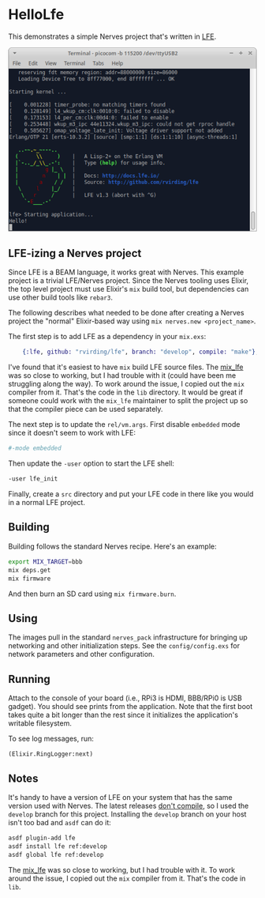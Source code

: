 # HelloLfe

This demonstrates a simple Nerves project that's written in
[LFE](http://lfe.io/).

![terminal window](assets/shell.png)

## LFE-izing a Nerves project

Since LFE is a BEAM language, it works great with Nerves. This example project
is a trivial LFE/Nerves project. Since the Nerves tooling uses Elixir, the top
level project must use Elixir's `mix` build tool, but dependencies can use other
build tools like `rebar3`.

The following describes what needed to be done after creating a Nerves project
the "normal" Elixir-based way using `mix nerves.new <project_name>`.

The first step is to add LFE as a dependency in your `mix.exs`:

```elixir
    {:lfe, github: "rvirding/lfe", branch: "develop", compile: "make"},
```

I've found that it's easiest to have `mix` build LFE source files.  The
[mix_lfe](https://github.com/meddle0x53/mix_lfe) was so close to working, but I
had trouble with it (could have been me struggling along the way). To work
around the issue, I copied out the `mix` compiler from it. That's the code in
the `lib` directory. It would be great if someone could work with the `mix_lfe`
maintainer to split the project up so that the compiler piece can be used
separately.

The next step is to update the `rel/vm.args`. First disable `embedded` mode
since it doesn't seem to work with LFE:

```sh
#-mode embedded
```

Then update the `-user` option to start the LFE shell:

```sh
-user lfe_init
```

Finally, create a `src` directory and put your LFE code in there like you
would in a normal LFE project.

## Building

Building follows the standard Nerves recipe. Here's an example:

```sh
export MIX_TARGET=bbb
mix deps.get
mix firmware
```

And then burn an SD card using `mix firmware.burn`.

## Using

The images pull in the standard `nerves_pack` infrastructure for bringing up
networking and other initialization steps. See the `config/config.exs` for
network parameters and other configuration.

## Running

Attach to the console of your board (i.e., RPi3 is HDMI, BBB/RPi0 is USB
gadget). You should see prints from the application. Note that the first boot
takes quite a bit longer than the rest since it initializes the application's
writable filesystem.

To see log messages, run:

```lfe
(Elixir.RingLogger:next)
```

## Notes

It's handy to have a version of LFE on your system that has the same version
used with Nerves. The latest releases [don't
compile](https://github.com/rvirding/lfe/issues/342), so I used the `develop`
branch for this project. Installing the `develop` branch on your host isn't too
bad and `asdf` can do it:

```sh
asdf plugin-add lfe
asdf install lfe ref:develop
asdf global lfe ref:develop
```

The [mix_lfe](https://github.com/meddle0x53/mix_lfe) was so close to working,
but I had trouble with it. To work around the issue, I copied out the `mix`
compiler from it. That's the code in `lib`.
